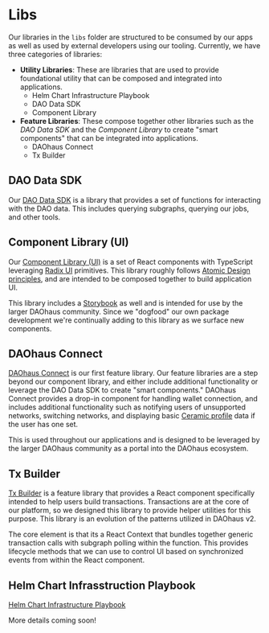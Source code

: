 # Libs

Our libraries in the `libs` folder are structured to be consumed by our apps as well as used by external developers using our tooling. Currently, we have three categories of libraries:

- **Utility Libraries**: These are libraries that are used to provide foundational utility that can be composed and integrated into applications.
  - Helm Chart Infrastructure Playbook
  - DAO Data SDK
  - Component Library
- **Feature Libraries**: These compose together other libraries such as the _DAO Data SDK_ and the _Component Library_ to create "smart components" that can be integrated into applications.
  - DAOhaus Connect
  - Tx Builder

## DAO Data SDK

Our [DAO Data SDK](./libs/dao-data-sdk) is a library that provides a set of functions for interacting with the DAO data. This includes querying subgraphs, querying our jobs, and other tools.

## Component Library (UI)

Our [Component Library (UI)](./libs/ui) is a set of React components with TypeScript leveraging [Radix UI](https://www.radix-ui.com/) primitives. This library roughly follows [Atomic Design principles](https://bradfrost.com/blog/post/atomic-web-design/), and are intended to be composed together to build application UI.

This library includes a [Storybook](https://storybook.js.org/) as well and is intended for use by the larger DAOhaus community. Since we "dogfood" our own package development we're continually adding to this library as we surface new components.

## DAOhaus Connect

[DAOhaus Connect](./libs/daohaus-connect-feature) is our first feature library. Our feature libraries are a step beyond our component library, and either include additional functionality or leverage the DAO Data SDK to create "smart components." DAOhaus Connect provides a drop-in component for handling wallet connection, and includes additional functionality such as notifying users of unsupported networks, switching networks, and displaying basic [Ceramic profile](https://ceramic.network/) data if the user has one set.

This is used throughout our applications and is designed to be leveraged by the larger DAOhaus community as a portal into the DAOhaus ecosystem.

## Tx Builder

[Tx Builder](./libs/tx-builder-feature) is a feature library that provides a React component specifically intended to help users build transactions. Transactions are at the core of our platform, so we designed this library to provide helper utilities for this purpose. This library is an evolution of the patterns utilized in DAOhaus v2.

The core element is that its a React Context that bundles together generic transaction calls with subgraph polling within the function. This provides lifecycle methods that we can use to control UI based on synchronized events from within the React component.

## Helm Chart Infrasstruction Playbook

[Helm Chart Infrastructure Playbook](./libs/infra-chart)

More details coming soon!
